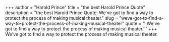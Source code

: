 +++
author = "Harold Prince"
title = "the best Harold Prince Quote"
description = "the best Harold Prince Quote: We've got to find a way to protect the process of making musical theater."
slug = "weve-got-to-find-a-way-to-protect-the-process-of-making-musical-theater"
quote = '''We've got to find a way to protect the process of making musical theater.'''
+++
We've got to find a way to protect the process of making musical theater.
